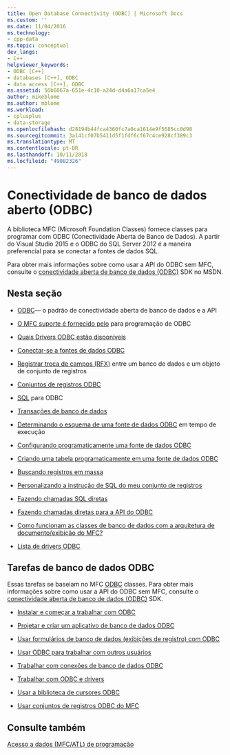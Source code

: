 ```yaml
---
title: Open Database Connectivity (ODBC) | Microsoft Docs
ms.custom: ''
ms.date: 11/04/2016
ms.technology:
- cpp-data
ms.topic: conceptual
dev_langs:
- C++
helpviewer_keywords:
- ODBC [C++]
- databases [C++], ODBC
- data access [C++], ODBC
ms.assetid: 56b6067a-651e-4c10-a24d-d4a6a17ca5e4
author: mikeblome
ms.author: mblome
ms.workload:
- cplusplus
- data-storage
ms.openlocfilehash: d28194b44fca4360fc7a0ca1614e9f5685cc0d98
ms.sourcegitcommit: 3a141cf07b5411d5f1fdf6cf67c4ce928cf389c3
ms.translationtype: MT
ms.contentlocale: pt-BR
ms.lasthandoff: 10/11/2018
ms.locfileid: "49082326"
---
```

# <a name="open-database-connectivity-odbc"></a>Conectividade de banco de dados aberto (ODBC)

A biblioteca MFC (Microsoft Foundation Classes) fornece classes para programar com ODBC (Conectividade Aberta de Banco de Dados). A partir do Visual Studio 2015 e o ODBC do SQL Server 2012 é a maneira preferencial para se conectar a fontes de dados SQL.
  
Para obter mais informações sobre como usar a API do ODBC sem MFC, consulte o [conectividade aberta de banco de dados (ODBC)](/previous-versions/windows/desktop/ms710252) SDK no MSDN.  
  
  
## <a name="in-this-section"></a>Nesta seção  
  
- [ODBC](odbc-basics.md)— o padrão de conectividade aberta de banco de dados e a API  
  
- [O MFC suporte é fornecido pelo](odbc-and-mfc.md) para programação de ODBC  
  
- [Quais Drivers ODBC estão disponíveis](odbc-driver-list.md)  
  
- [Conectar-se a fontes de dados ODBC](data-source-managing-connections-odbc.md)  
  
- [Registrar troca de campos (RFX)](record-field-exchange-rfx.md) entre um banco de dados e um objeto de conjunto de registros  
  
- [Conjuntos de registros ODBC](recordset-odbc.md)  
  
- [SQL](sql.md) para ODBC  
  
- [Transações de banco de dados](transaction-odbc.md)  
  
- [Determinando o esquema de uma fonte de dados ODBC](data-source-determining-the-schema-of-the-data-source-odbc.md) em tempo de execução  
  
- [Configurando programaticamente uma fonte de dados ODBC](data-source-programmatically-configuring-an-odbc-data-source.md)  
  
- [Criando uma tabela programaticamente em uma fonte de dados ODBC](data-source-programmatically-creating-a-table-in-an-odbc-data-source.md)  
  
- [Buscando registros em massa](recordset-fetching-records-in-bulk-odbc.md)  
  
- [Personalizando a instrução de SQL do meu conjunto de registros](sql-customizing-your-recordsets-sql-statement-odbc.md)  
  
- [Fazendo chamadas SQL diretas](sql-making-direct-sql-calls-odbc.md)  
  
- [Fazendo chamadas diretas para a API do ODBC](odbc-calling-odbc-api-functions-directly.md)  
  
- [Como funcionam as classes de banco de dados com a arquitetura de documento/exibição do MFC?](working-with-documents-and-views.md)  
  
- [Lista de drivers ODBC](odbc-driver-list.md)  
  
## <a name="odbc-database-tasks"></a>Tarefas de banco de dados ODBC  

Essas tarefas se baseiam no MFC [ODBC](odbc-basics.md) classes. Para obter mais informações sobre como usar a API do ODBC sem MFC, consulte o [conectividade aberta de banco de dados (ODBC)](/previous-versions/windows/desktop/ms710252) SDK.  
  
- [Instalar e começar a trabalhar com ODBC](installing-and-getting-started-with-odbc.md)  
  
- [Projetar e criar um aplicativo de banco de dados ODBC](design-and-create-an-odbc-database-application.md)  
  
- [Usar formulários de banco de dados (exibições de registro) com ODBC](use-database-forms-record-views-with-odbc.md)  
  
- [Usar ODBC para trabalhar com outros usuários](use-odbc-to-work-with-other-users.md)  
  
- [Trabalhar com conexões de banco de dados ODBC](work-with-odbc-database-connections.md)  
  
- [Trabalhar com ODBC e drivers](work-with-odbc-and-drivers.md)  
  
- [Usar a biblioteca de cursores ODBC](use-the-odbc-cursor-library.md)  
  
- [Usar conjuntos de registros ODBC do MFC](use-mfc-odbc-recordsets.md)  
  
## <a name="see-also"></a>Consulte também  

[Acesso a dados (MFC/ATL) de programação](../../data/data-access-programming-mfc-atl.md)